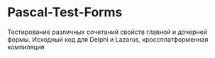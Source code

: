 # Pascal-Test-Forms
Тестирование различных сочетаний свойств главной и дочерней формы. Исходный код для Delphi и Lazarus, кроссплатформенная компиляция

